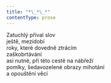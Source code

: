 ```yaml
---
title: "*\_*\_*"
contentType: prose
---
```


<section>

Zatuchlý příval slov  
ještě, mezidobí  
roky, které dovedně ztrácím  
zaškobrtávání  
asi nutné, při této cestě na nábřeží  
pomlky, šedavozelené obrazy mihotání  
a opouštění věcí

</section>
